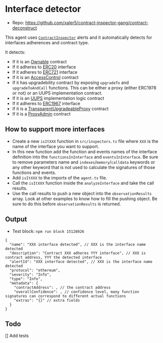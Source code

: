 # Interface detector

- Repo: https://github.com/xaler5/contract-inspector-gang/contract-deconstruct

This agent uses [`ContractInspector`](https://explorer.forta.network/agent/0x9703bb3bf08bc89e6d0fd273fa995c32f75e8998c314bafdafcfe2491678f083) alerts and it automatically detects for interfaces adherences and contract type.

It detects:
- If it is an [Ownable](https://github.com/OpenZeppelin/openzeppelin-contracts/blob/master/contracts/access/Ownable.sol) contract
- If it adheres to [ERC20](https://eips.ethereum.org/EIPS/eip-20) interface
- If it adheres to [ERC721](https://eips.ethereum.org/EIPS/eip-721) interface
- If it is an [AccessControl](https://github.com/OpenZeppelin/openzeppelin-contracts/blob/master/contracts/access/AccessControl.sol) contract
- If it has upgradebility contract by exposing `upgradeTo` and `upgradeToAndCall` functions. This can be either a proxy (either ERC1978 or not) or an UUPS implementation contract. 
- If it is an [UUPS](https://github.com/OpenZeppelin/openzeppelin-contracts/blob/master/contracts/proxy/utils/UUPSUpgradeable.sol) implementation logic contract
- If it adheres to [ERC1967](https://eips.ethereum.org/EIPS/eip-1967) interface
- If it is a [TransparentUpgradeableProxy](https://github.com/OpenZeppelin/openzeppelin-contracts/blob/master/contracts/proxy/transparent/TransparentUpgradeableProxy.sol) contract 
- If it is a [ProxyAdmin](https://github.com/OpenZeppelin/openzeppelin-contracts/blob/master/contracts/proxy/transparent/ProxyAdmin.sol) contract

## How to support more interfaces

- Create a new `isItXXX` function in `src/inspectors.ts` file where `XXX` is the name of the interface you want to support.
- In this new function add the function and events names of the interface definition into the `functionsInInterface` and `eventsInInterface`. Be sure to remove parameters name and `indexes`/`memory`/`calldata` keywords or any other keyword that is not used to calculate the signatures of those functions and events.
- Add `isItXXX` to the imports of the `agent.ts` file.
- Call the `isItXXX` function inside the `analyzeInterface` and take the call results.
- Use the call results to push a new object into the `observationResults` array. Look at other examples to know how to fill the pushing object. Be sure to do this before `observationResults` is returned.

## Output

- Test block: `npm run block 15128926`

```
{
  "name": "XXX interface detected", // XXX is the interface name detected
  "description": "Contract XXX adheres YYY interface", // XXX is contract address, YYY the detected interface
  "alertId": "XXX interface detected", // XXX is the interface name detected
  "protocol": "ethereum",
  "severity": "Info",
  "type": "Info",
  "metadata": {
    "contractAddress": , // the contract address
    "overallConfidence": , // confidence level, many function signatures can correspond to different actual functions
    "extras": "{}" // extra fields
  }
}
```

## Todo

[] Add tests


